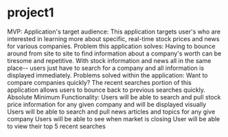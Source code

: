 # project1
MVP:
Application's target audience: This application targets user's who are interested in learning more about specific, real-time stock prices and news for various companies.
Problem this application solves: Having to bounce around from site to site to find information about a company's worth can be tiresome and repetitive. With stock information and news all in the same place-- users just have to search for a company and all information is displayed immediately. Problems solved within the application: Want to compare companies quickly? The recent searches portion of this application allows users to bounce back to previous searches quickly.
Absolute Minimum Functionality: 
Users will be able to search and pull stock price information for any given company and will be displayed visually  
Users will be able to search and pull news articles and topics for any give company
Users will be able to see when market is closing
User will be able to view their top 5 recent searches

 
